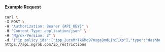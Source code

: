 <!-- Code generated for API Clients. DO NOT EDIT. -->

#### Example Request

```bash
curl \
-X POST \
-H "Authorization: Bearer {API_KEY}" \
-H "Content-Type: application/json" \
-H "Ngrok-Version: 2" \
-d '{"ip_policy_ids":["ipp_2uceMrTkGMq97nsgaBmdLInilXp"],"type":"dashboard"}' \
https://api.ngrok.com/ip_restrictions
```
